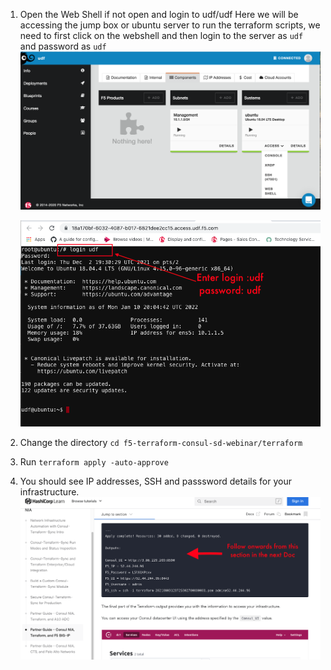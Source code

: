 1. Open the Web Shell if not open  and login to udf/udf
Here we will be accessing the jump box or ubuntu server to run the terraform scripts, we need to first click on the webshell and then login to the server as ```udf``` and password as ```udf```
   ![alt text](../images/accessbuntu.png)

   ![alt text](../images/udflogin.png)

2. Change the directory ```cd f5-terraform-consul-sd-webinar/terraform```

3. Run ```terraform apply -auto-approve```

4. You should see IP addresses, SSH and passsword details for your infrastructure.
   ![alt text](../images/instruct.png)

